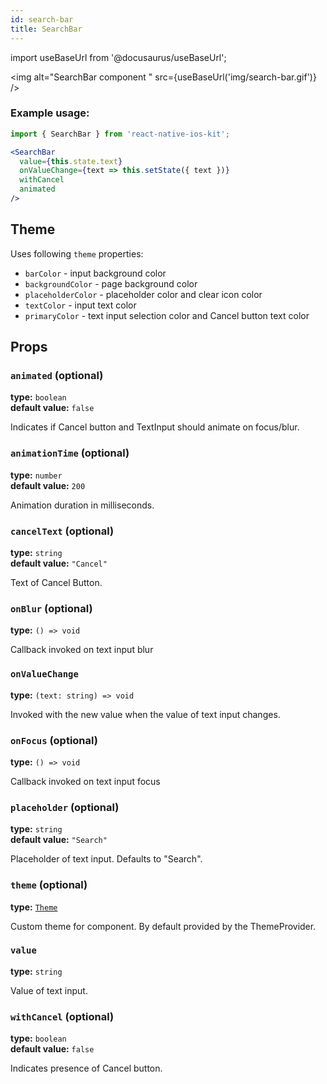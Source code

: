 ```yaml
---
id: search-bar
title: SearchBar
---
```

import useBaseUrl from '@docusaurus/useBaseUrl';

<img alt="SearchBar component " src={useBaseUrl('img/search-bar.gif')} />

### Example usage:
```jsx
import { SearchBar } from 'react-native-ios-kit';

<SearchBar
  value={this.state.text}
  onValueChange={text => this.setState({ text })}
  withCancel
  animated
/>
```

## Theme

Uses following `theme` properties:
 - `barColor` - input background color
 - `backgroundColor` - page background color
 - `placeholderColor` - placeholder color and clear icon color
 - `textColor` - input text color
 - `primaryColor` - text input selection color and Cancel button text color

## Props

### `animated` (optional)
**type:** `boolean`  
**default value:** `false`

Indicates if Cancel button and TextInput should animate on focus/blur.

### `animationTime` (optional)
**type:** `number`  
**default value:** `200`

Animation duration in milliseconds.

### `cancelText` (optional)
**type:** `string`  
**default value:** `"Cancel"`

Text of Cancel Button.

### `onBlur` (optional)
**type:** `() => void`  

Callback invoked on text input blur

### `onValueChange`
**type:** `(text: string) => void`  

Invoked with the new value when the value of text input changes.

### `onFocus` (optional)
**type:** `() => void`  

Callback invoked on text input focus

### `placeholder` (optional)
**type:** `string`  
**default value:** `"Search"`

Placeholder of text input. Defaults to "Search".

### `theme` (optional)
**type:** [`Theme`](theme.html)

Custom theme for component. By default provided by the ThemeProvider.

### `value`
**type:** `string`  

Value of text input.

### `withCancel` (optional)
**type:** `boolean`  
**default value:** `false`

Indicates presence of Cancel button.  
